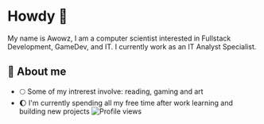 # Howdy 👋

My name is Awowz, I am a computer scientist interested in Fullstack Development, GameDev, and IT. I currently work as an IT Analyst Specialist.

## 🐾 About me
- 🌕 Some of my intrerest involve: reading, gaming and art
- 🌔 I'm currently spending all my free time after work learning and building new projects
![Profile views](https://komarev.com/ghpvc/?username=Awowz&color=blue&style=flat-square)




<!--
**Awowz/Awowz** is a ✨ _special_ ✨ repository because its `README.md` (this file) appears on your GitHub profile.

Here are some ideas to get you started:

- 🔭 I’m currently working on ...
- 🌱 I’m currently learning ...
- 👯 I’m looking to collaborate on ...
- 🤔 I’m looking for help with ...
- 💬 Ask me about ...
- 📫 How to reach me: ...
- 😄 Pronouns: ...
- ⚡ Fun fact: ...
-->
